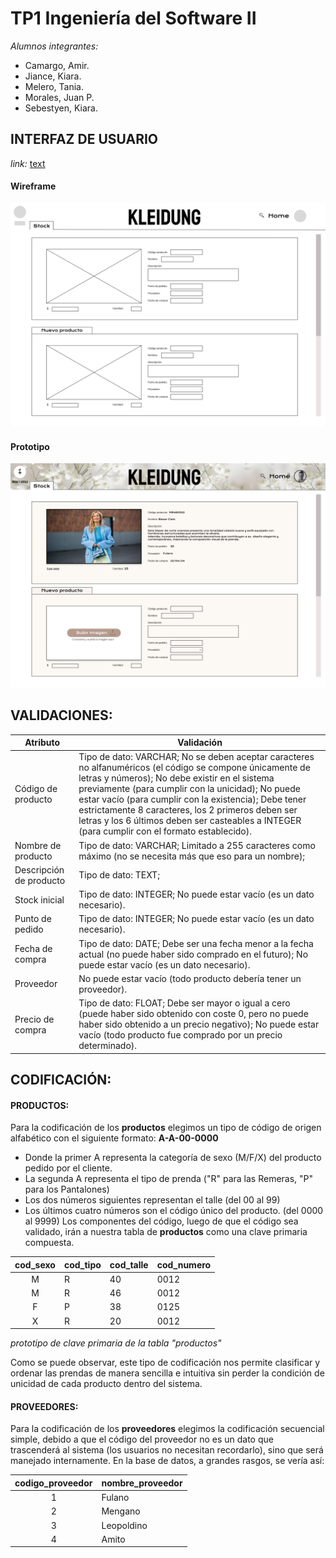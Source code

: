 # TP1 Ingeniería del Software II

*Alumnos integrantes:*
- Camargo, Amir.
- Jiance, Kiara.
- Melero, Tania.
- Morales, Juan P.
- Sebestyen, Kiara.

## INTERFAZ DE USUARIO
*link:* [text](https://www.figma.com/design/68eAEVn3a3Hqpb3gVTpWtr/Diseño-de-interfaz-de-usuario?node-id=0-1&t=CGksOoFLWRwiSUzc-0)
#### Wireframe
![Wireframe](WIREFRAME.png "Wireframe")

#### Prototipo
![Prototipo](PROTOTIPO.png "Prototipo")

## VALIDACIONES:

| Atributo                | Validación                                                                                                                                                                                                                                                                                                                                                                                                                      |
| ----------------------- | ------------------------------------------------------------------------------------------------------------------------------------------------------------------------------------------------------------------------------------------------------------------------------------------------------------------------------------------------------------------------------------------------------------------------------- |
| Código de producto      | Tipo de dato: VARCHAR; No se deben aceptar caracteres no alfanuméricos (el código se compone únicamente de letras y números); No debe existir en el sistema previamente (para cumplir con la unicidad); No puede estar vacío (para cumplir con la existencia); Debe tener estrictamente 8 caracteres, los 2 primeros deben ser letras y los 6 últimos deben ser casteables a INTEGER (para cumplir con el formato establecido). |
| Nombre de producto      | Tipo de dato: VARCHAR; Limitado a 255 caracteres como máximo (no se necesita más que eso para un nombre);                                                                                                                                                                                                                                                                                                                       |
| Descripción de producto | Tipo de dato: TEXT;                                                                                                                                                                                                                                                                                                                                                                                                             |
| Stock inicial           | Tipo de dato: INTEGER; No puede estar vacío (es un dato necesario).                                                                                                                                                                                                                                                                                                                                                             |
| Punto de pedido         | Tipo de dato: INTEGER; No puede estar vacío (es un dato necesario).                                                                                                                                                                                                                                                                                                                                                             |
| Fecha de compra         | Tipo de dato: DATE; Debe ser una fecha menor a la fecha actual (no puede haber sido comprado en el futuro); No puede estar vacío (es un dato necesario).                                                                                                                                                                                                                                                                        |
| Proveedor               | No puede estar vacío (todo producto debería tener un proveedor).                                                                                                                                                                                                                                                                                                                                                                |
| Precio de compra        | Tipo de dato: FLOAT; Debe ser mayor o igual a cero (puede haber sido obtenido con coste 0, pero no puede haber sido obtenido a un precio negativo); No puede estar vacío (todo producto fue comprado por un precio determinado).                                                                                                                                                                                                |


## CODIFICACIÓN:
#### PRODUCTOS:
Para la codificación de los **productos** elegimos un tipo de código de origen alfabético con el siguiente formato: **A-A-00-0000**
- Donde la primer A representa la categoría de sexo (M/F/X) del producto pedido por el cliente.
- La segunda A representa el tipo de prenda ("R" para las Remeras, "P" para los Pantalones)
- Los dos números siguientes representan el talle (del 00 al 99)
- Los últimos cuatro números son el código único del producto. (del 0000 al 9999)
Los componentes del código, luego de que el código sea validado, irán a nuestra tabla de **productos** como una clave primaria compuesta.

| cod_sexo | cod_tipo | cod_talle | cod_numero |
| :------: | -------- | --------- | ---------- |
|    M     | R        | 40        | 0012       |
|    M     | R        | 46        | 0012       |
|    F     | P        | 38        | 0125       |
|    X     | R        | 20        | 0012       |

*prototipo de clave primaria de la tabla "productos"*

Como se puede observar, este tipo de codificación nos permite clasificar y ordenar las prendas de manera sencilla e intuitiva sin perder la condición de unicidad de cada producto dentro del sistema.

#### PROVEEDORES:
Para la codificación de los **proveedores** elegimos la codificación secuencial simple, debido a que el código del proveedor no es un dato que trascenderá al sistema (los usuarios no necesitan recordarlo), sino que será manejado internamente.
En la base de datos, a grandes rasgos, se vería así:

| codigo_proveedor | nombre_proveedor |
| :--------------: | ---------------- |
|        1         | Fulano           |
|        2         | Mengano          |
|        3         | Leopoldino       |
|        4         | Amito            |

